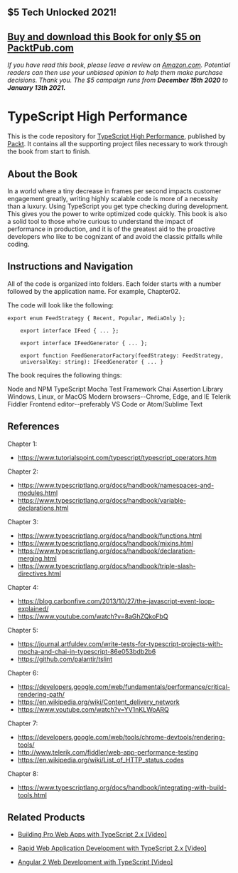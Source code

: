 ## $5 Tech Unlocked 2021!
[Buy and download this Book for only $5 on PacktPub.com](https://www.packtpub.com/product/typescript-high-performance/9781785288647)
-----
*If you have read this book, please leave a review on [Amazon.com](https://www.amazon.com/gp/product/1785288644).     Potential readers can then use your unbiased opinion to help them make purchase decisions. Thank you. The $5 campaign         runs from __December 15th 2020__ to __January 13th 2021.__*

# TypeScript High Performance
This is the code repository for [TypeScript High Performance](https://www.packtpub.com/application-development/typescript-high-performance?utm_source=github&utm_medium=repository&utm_campaign=9781785288647), published by [Packt](https://www.packtpub.com/?utm_source=github). It contains all the supporting project files necessary to work through the book from start to finish.
## About the Book
In a world where a tiny decrease in frames per second impacts customer engagement greatly, writing highly scalable code is more of a necessity than a luxury. Using TypeScript you get type checking during development. This gives you the power to write optimized code quickly. This book is also a solid tool to those who’re curious to understand the impact of performance in production, and it is of the greatest aid to the proactive developers who like to be cognizant of and avoid the classic pitfalls while coding.


## Instructions and Navigation
All of the code is organized into folders. Each folder starts with a number followed by the application name. For example, Chapter02.



The code will look like the following:
```
export enum FeedStrategy { Recent, Popular, MediaOnly };

    export interface IFeed { ... };

    export interface IFeedGenerator { ... };

    export function FeedGeneratorFactory(feedStrategy: FeedStrategy,  
    universalKey: string): IFeedGenerator { ... }
```

The book requires the following things:

Node and NPM
TypeScript
Mocha Test Framework
Chai Assertion Library
Windows, Linux, or MacOS
 Modern browsers--Chrome, Edge, and IE
Telerik Fiddler
Frontend editor--preferably VS Code or Atom/Sublime Text

## References
Chapter 1:
* https://www.tutorialspoint.com/typescript/typescript_operators.htm

Chapter 2:
* https://www.typescriptlang.org/docs/handbook/namespaces-and-modules.html
* https://www.typescriptlang.org/docs/handbook/variable-declarations.html

Chapter 3:
* https://www.typescriptlang.org/docs/handbook/functions.html
* https://www.typescriptlang.org/docs/handbook/mixins.html
* https://www.typescriptlang.org/docs/handbook/declaration-merging.html
* https://www.typescriptlang.org/docs/handbook/triple-slash-directives.html

Chapter 4:
* https://blog.carbonfive.com/2013/10/27/the-javascript-event-loop-explained/
* https://www.youtube.com/watch?v=8aGhZQkoFbQ

Chapter 5:
* https://journal.artfuldev.com/write-tests-for-typescript-projects-with-mocha-and-chai-in-typescript-86e053bdb2b6
* https://github.com/palantir/tslint

Chapter 6:
* https://developers.google.com/web/fundamentals/performance/critical-rendering-path/
* https://en.wikipedia.org/wiki/Content_delivery_network
* https://www.youtube.com/watch?v=YV1nKLWoARQ

Chapter 7:
* https://developers.google.com/web/tools/chrome-devtools/rendering-tools/
* http://www.telerik.com/fiddler/web-app-performance-testing
* https://en.wikipedia.org/wiki/List_of_HTTP_status_codes

Chapter 8:
* https://www.typescriptlang.org/docs/handbook/integrating-with-build-tools.html

## Related Products
* [Building Pro Web Apps with TypeScript 2.x [Video]](https://www.packtpub.com/application-development/building-pro-web-apps-typescript-2x-video?utm_source=github&utm_medium=repository&utm_campaign=9781788292054)

* [Rapid Web Application Development with TypeScript 2.x [Video]](https://www.packtpub.com/application-development/rapid-web-application-development-typescript-2x-video?utm_source=github&utm_medium=repository&utm_campaign=9781787287389)

* [Angular 2 Web Development with TypeScript [Video]](https://www.packtpub.com/web-development/angular-2-web-development-typescript-video?utm_source=github&utm_medium=repository&utm_campaign=9781785885563)
